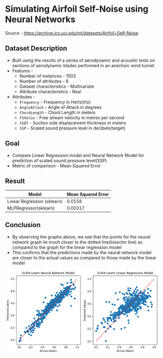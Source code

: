 # Simulating Airfoil Self-Noise using Neural Networks

Source - https://archive.ics.uci.edu/ml/datasets/Airfoil+Self-Noise

## Dataset Description
* Built using the results of a series of aerodynamic and acoustic tests on sections of aerodynamic blades performed in an anechoic wind tunnel
* Features - 
  * Number of instances - 1503
  * Number of attributes - 6
  * Dataset characteristics - Multivariate
  * Attribute characteristics - Real
* Attributes - 
  * `Frequency` - Frequency in Hertz(Hz)
  * `AngleAttack` - Angle of Attack in degrees
  * `ChordLength` - Chord Length in meters
  * `FSVelox` - Free stream velocity in metres per second
  * `SSDT` - Suction side displacement thickness in meters
  * `SSP` - Scaled sound pressure level in decibels(target)

## Goal
* Compare Linear Regression model and Neural Network Model for prediction of scaled sound pressure level(SSP)
* Metric of comparison - Mean Squared Error

## Result
| Model | Mean Squared Error|
| ---- | --- |
| Linear Regression (sklearn) | 0.0158 |
| MLPRegressor(sklearn) | 0.00317 |

## Conclusion
* By observing the graphs above, we see that the points for the neural network graph lie much closer to the dotted line(bisector line) as compared to the graph for the linear regression model
* This confirms that the predictions made by the neural network model are closer to the actual values as compared to those made by the linear model

![Airfoil Noise Model Comparison Chart](airfoil_noise_models.png)
